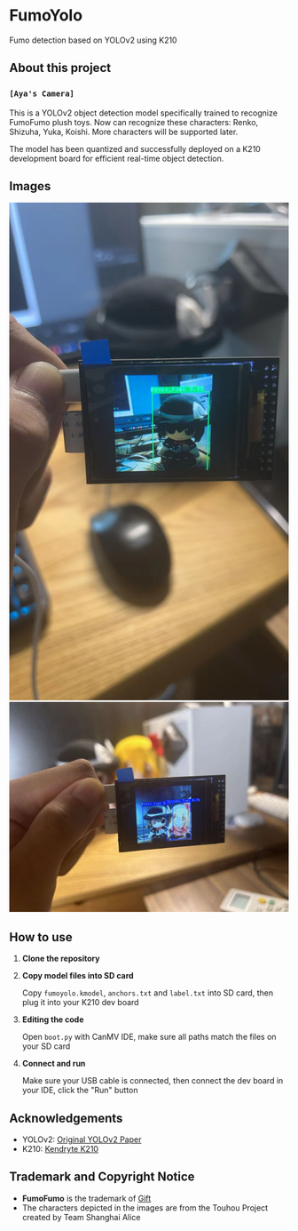 # FumoYolo
Fumo detection based on YOLOv2 using K210

## About this project
### ``[Aya's Camera]``
This is a YOLOv2 object detection model specifically trained to recognize FumoFumo plush toys. Now can recognize these characters: Renko, Shizuha, Yuka, Koishi. More characters will be supported later.

The model has been quantized and successfully deployed on a K210 development board for efficient real-time object detection.

## Images
![img](https://github.com/hedgehog-qd/FumoYolo/blob/main/img1.jpg)
![img](https://github.com/hedgehog-qd/FumoYolo/blob/main/img2.jpg)

## How to use
1. **Clone the repository**
2. **Copy model files into SD card**

   Copy `fumoyolo.kmodel`, `anchors.txt` and `label.txt` into SD card, then plug it into your K210 dev board
3. **Editing the code**

   Open `boot.py` with CanMV IDE, make sure all paths match the files on your SD card
4. **Connect and run**

   Make sure your USB cable is connected, then connect the dev board in your IDE, click the "Run" button

## Acknowledgements

- YOLOv2: [Original YOLOv2 Paper](https://arxiv.org/abs/1612.08242)
- K210: [Kendryte K210](https://www.canaan-creative.com/product/kendryteai)

## Trademark and Copyright Notice

- **FumoFumo** is the trademark of [Gift](https://www.gift-gift.jp/nui/toho.html)
- The characters depicted in the images are from the Touhou Project created by Team Shanghai Alice
